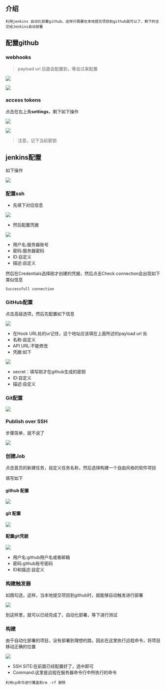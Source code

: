 ## 介绍

```
利用jenkins 自动化部署github，这样只需要在本地提交项目到github就可以了，剩下的全交给Jenkins自动部署
```

## 配置github

### webhooks

> payload url 后面会配置到，等会过来配置

![](../assets/jtbg-1.png)

![](../assets/jtbg-2.png)

### 

### access tokens

点击在右上角**settings**，剩下如下操作

![](../assets/jtbg-5.png)

![](../assets/jtbg-3.png)

> 注意，记下当前密钥

## jenkins配置

如下操作

![](../assets/jtbg-6.png)

### 配置ssh

* 先填下对应信息

![](../assets/jtbg-7.png)

* 然后配置凭据

![](../assets/jtbg-8.png)

* 用户名:服务器账号
* 密码:服务器密码
* ID:自定义
* 描述:自定义

然后在Credentials选择刚才创建的凭据，然后点击Check connection会出现如下类似信息

```
Successfull connection
```

### GitHub配置

点击高级选项，然后先配置如下信息

![](../assets/jtbg-10.png)

* 在Hook URL处的ur记住，这个地址应该填在上面所述的payload url 处
* 名称:自定义
* API URL:不能修改
* 凭据:如下

![](../assets/jtbg-11.png)

* secret：填写刚才在github生成的密钥
* ID:自定义
* 描述:自定义

### Git配置

![](../assets/jtbg-12.png)

### 

### Publish over SSH

步骤简单，就不说了

![](../assets/jtbg-13.png)

### 创建Job

点击首页的新建任务，自定义任务名称，然后选择构建一个自由风格的软件项目

填写如下

#### github 配置

![](../assets/jtbg-14.png)

#### git 配置

![](../assets/jtbg-17.png)

#### 配置git凭据

![](../assets/jtbg-16.png)

* 用户名:github用户名或者邮箱
* 密码:github账号密码
* ID和描述:自定义

### 构建触发器

如图勾选，这样，当本地提交项目到github时，就能够自动触发进行部署

![](../assets/jtbg-18.png)

到这样里，就可以已经完成了，自动化部署，等下进行测试

### 构建

由于自动化部署的项目，没有部署到理想的路，因此在这里执行远程命令，将项目移动正确的位置

![](../assets/jbtg-19.png)

* SSH SITE:在前面已经配置好了，选中即可
* Command:这里是远程在服务器命令行中所执行的命令

```
利用cp命令进行覆盖和rm -rf 删除
```



